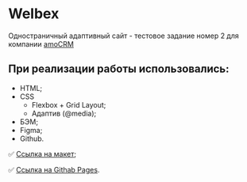 # Welbex

Одностраничный адаптивный сайт - тестовое задание номер 2 для компании [amoCRM](https://www.amocrm.ru/)

## При реализации работы использовались:
* HTML;
* CSS
  * Flexbox + Grid Layout;
  * Адаптив (@media);
* БЭМ;
* Figma;
* Github.

:white_check_mark: [Ссылка на макет](https://www.figma.com/file/ja6QtJ9gv2JuxSDIAClL1O/Welbex?type=design&mode=design&t=YZVQCvVVM5Sz5gs3-0);

:white_check_mark: [Ссылка на Githab Pages](https://vishnevetskayasasha.github.io/Welbex/welbex/index.html).